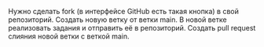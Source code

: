Нужно сделать fork (в интерфейсе GitHub есть такая кнопка) в свой репозиторий. 
Создать новую ветку от ветки main.
В новой ветке реализовать задания и отправить её в репозиторий.
Создать pull request слияния новой ветки с веткой main.


